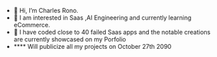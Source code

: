 - 👋 Hi, I’m Charles Rono.
- 🌱 I am interested in Saas ,AI Engineering and currently learning eCommerce.
- 🚀 I have coded close to 40 failed Saas apps and the notable  creations are currently showcased on my Porfolio
-  **** Will publicize all my projects on October 27th 2090
